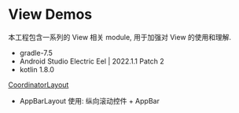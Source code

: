 # View Demos

本工程包含一系列的 View 相关 module, 用于加强对 View 的使用和理解.

- gradle-7.5
- Android Studio Electric Eel | 2022.1.1 Patch 2
- kotlin 1.8.0



[CoordinatorLayout](./coordinatorlayout)
  - AppBarLayout 使用: 纵向滚动控件 + AppBar


